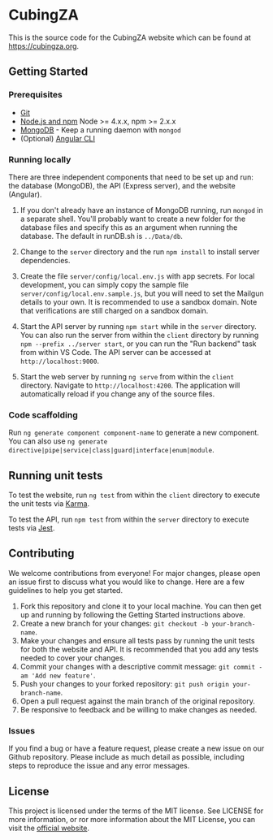 # CubingZA

This is the source code for the CubingZA website which can be found at https://cubingza.org.

## Getting Started


### Prerequisites

- [Git](https://git-scm.com/)
- [Node.js and npm](nodejs.org) Node >= 4.x.x, npm >= 2.x.x
- [MongoDB](https://www.mongodb.org/) - Keep a running daemon with `mongod`
- (Optional) [Angular CLI](https://github.com/angular/angular-cli)

### Running locally

There are three independent components that need to be set up and run: the database (MongoDB), the API (Express server), and the website (Angular).

1. If you don't already have an instance of MongoDB running, run `mongod` in a separate shell. You'll probably want to create a new folder for the database files and specify this as an argument when running the database. The default in runDB.sh is `../Data/db`.

2. Change to the `server` directory and the run `npm install` to install server dependencies.

3. Create the file `server/config/local.env.js` with app secrets. For local development, you can simply copy the sample file `server/config/local.env.sample.js`, but you will need to set the Mailgun details to your own. It is recommended to use a sandbox domain. Note that verifications are still charged on a sandbox domain.

4. Start the API server by running `npm start` while in the `server` directory. You can also run the server from within the `client` directory by running `npm --prefix ../server start`, or you can run the "Run backend" task from within VS Code. The API server can be accessed at `http://localhost:9000`.

5. Start the web server by running `ng serve` from within the `client` directory. Navigate to `http://localhost:4200`. The application will automatically reload if you change any of the source files.

### Code scaffolding

Run `ng generate component component-name` to generate a new component. You can also use `ng generate directive|pipe|service|class|guard|interface|enum|module`.

## Running unit tests

To test the website, run `ng test` from within the `client` directory to execute the unit tests via [Karma](https://karma-runner.github.io).

To test the API, run `npm test` from within the `server` directory to execute tests via [Jest](https://jestjs.io).

## Contributing 

We welcome contributions from everyone! For major changes, please open an issue first to discuss what you would like to change. Here are a few guidelines to help you get started.

1. Fork this repository and clone it to your local machine. You can then get up and running by following the Getting Started instructions above.
2. Create a new branch for your changes: `git checkout -b your-branch-name`.
3. Make your changes and ensure all tests pass by running the unit tests for both the website and API. It is recommended that you add any tests needed to cover your changes.
4. Commit your changes with a descriptive commit message: `git commit -am 'Add new feature'`.
5. Push your changes to your forked repository: `git push origin your-branch-name`.
6. Open a pull request against the main branch of the original repository.
7. Be responsive to feedback and be willing to make changes as needed.

### Issues

If you find a bug or have a feature request, please create a new issue on our Github repository. Please include as much detail as possible, including steps to reproduce the issue and any error messages.

## License

This project is licensed under the terms of the MIT license. See LICENSE for more information, or ror more information about the MIT License, you can visit the [official website](https://opensource.org/license/mit/).
